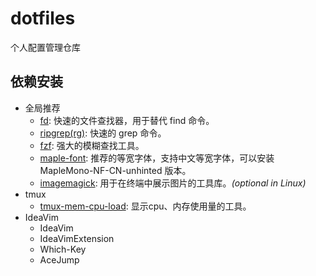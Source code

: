 # dotfiles

个人配置管理仓库

## 依赖安装

- 全局推荐
    - [fd](https://github.com/sharkdp/fd): 快速的文件查找器，用于替代 find 命令。
    - [ripgrep(rg)](https://github.com/BurntSushi/ripgrep): 快速的 grep 命令。
    - [fzf](https://github.com/junegunn/fzf): 强大的模糊查找工具。
    - [maple-font](https://github.com/subframe7536/maple-font): 推荐的等宽字体，支持中文等宽字体，可以安装 MapleMono-NF-CN-unhinted 版本。
    - [imagemagick](https://imagemagick.org/index.php): 用于在终端中展示图片的工具库。*(optional in Linux)*
- tmux
    - [tmux-mem-cpu-load](https://github.com/thewtex/tmux-mem-cpu-load): 显示cpu、内存使用量的工具。
- IdeaVim
    - IdeaVim
    - IdeaVimExtension
    - Which-Key
    - AceJump
